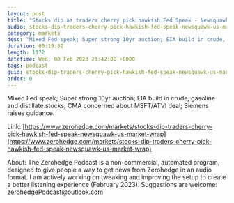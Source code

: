 ```yaml
---
layout: post
title: "Stocks dip as traders cherry pick hawkish Fed Speak - Newsquawk US Market Wrap"
audio: stocks-dip-traders-cherry-pick-hawkish-fed-speak-newsquawk-us-market-wrap-0
category: markets
desc: "Mixed Fed speak; Super strong 10yr auction; EIA build in crude, gasoline and distillate stocks; CMA concerned about MSFT/ATVI deal; Siemens raises guidance."
duration: 00:19:32
length: 1172
datetime: Wed, 08 Feb 2023 21:42:00 +0000
tags: podcast
guid: stocks-dip-traders-cherry-pick-hawkish-fed-speak-newsquawk-us-market-wrap-0
order: 0
---
```

Mixed Fed speak; Super strong 10yr auction; EIA build in crude, gasoline and distillate stocks; CMA concerned about MSFT/ATVI deal; Siemens raises guidance.

Link: [https://www.zerohedge.com/markets/stocks-dip-traders-cherry-pick-hawkish-fed-speak-newsquawk-us-market-wrap](https://www.zerohedge.com/markets/stocks-dip-traders-cherry-pick-hawkish-fed-speak-newsquawk-us-market-wrap)

About: The Zerohedge Podcast is a non-commercial, automated program, designed to give people a way to get news from Zerohedge in an audio format.  I am actively working on tweaking and improving the setup to create a better listening experience (February 2023).  Suggestions are welcome: [zerohedgePodcast@outlook.com](mailto:zerohedgePodcast@outlook.com)